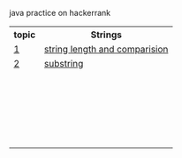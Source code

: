 java practice on hackerrank
<table>
  <tr><th>topic</th><th>Strings</th></tr>
  <tr><td><a href="https://www.hackerrank.com/challenges/java-strings-introduction/problem?isFullScreen=true">1</a></td>
    <td><a href="https://github.com/sangamsaisrivinay/cts-digitalnurture/blob/main/java-hackerrank/1.java">string length and comparision</a></td></tr>
  <tr><td><a href="https://www.hackerrank.com/challenges/java-substring/problem?isFullScreen=true&h_r=next-challenge&h_v=zen">2</a></td>
    <td><a href="https://github.com/sangamsaisrivinay/cts-digitalnurture/blob/main/java-hackerrank/2.java">substring</a></td></tr>
  <tr><td><a href=""></a></td>
    <td><a href=""></a></td></tr>
  <tr><td><a href=""></a></td>
    <td><a href=""></a></td></tr>
  <tr><td><a href=""></a></td>
    <td><a href=""></a></td></tr>
   <tr><td><a href=""></a></td>
    <td><a href=""></a></td></tr>
  <tr><td><a href=""></a></td>
    <td><a href=""></a></td></tr>
  <tr><td><a href=""></a></td>
    <td><a href=""></a></td></tr>
  <tr><td><a href=""></a></td>
    <td><a href=""></a></td></tr>
  <tr><td><a href=""></a></td>
    <td><a href=""></a></td></tr>
   <tr><td><a href=""></a></td>
    <td><a href=""></a></td></tr>
  <tr><td><a href=""></a></td>
    <td><a href=""></a></td></tr>
  <tr><td><a href=""></a></td>
    <td><a href=""></a></td></tr>
  <tr><td><a href=""></a></td>
    <td><a href=""></a></td></tr>
  <tr><td><a href=""></a></td>
    <td><a href=""></a></td></tr>
   <tr><td><a href=""></a></td>
    <td><a href=""></a></td></tr>
  <tr><td><a href=""></a></td>
    <td><a href=""></a></td></tr>
  <tr><td><a href=""></a></td>
    <td><a href=""></a></td></tr>
  <tr><td><a href=""></a></td>
    <td><a href=""></a></td></tr>
  <tr><td><a href=""></a></td>
    <td><a href=""></a></td></tr>
   <tr><td><a href=""></a></td>
    <td><a href=""></a></td></tr>
  <tr><td><a href=""></a></td>
    <td><a href=""></a></td></tr>
  <tr><td><a href=""></a></td>
    <td><a href=""></a></td></tr>
  <tr><td><a href=""></a></td>
    <td><a href=""></a></td></tr>
  <tr><td><a href=""></a></td>
    <td><a href=""></a></td></tr>
